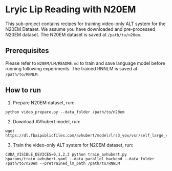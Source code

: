 # Lryic Lip Reading with N20EM
This sub-project contains recipes for training video-only ALT system for the N20EM Dataset. We assume you have downloaded and pre-processed N20EM dataset. The N20EM dataset is saved at `/path/to/n20em`.

## Prerequisites
Please refer to `N20EM/LM/README.md` to train and save language model before running following experiments. The trained RNNLM is saved at `/path/to/RNNLM`.

## How to run

1. Prepare N20EM dataset, run:
```
python video_prepare.py --data_folder /path/to/n20em
```

2. Download AVhubert model, run:
```
wget https://dl.fbaipublicfiles.com/avhubert/model/lrs3_vox/vsr/self_large_vox_433h.pt
```

3. Train the video-only ALT system for N20EM dataset, run:
```
CUDA_VISIBLE_DEVICES=0,1,2,3 python train_avhubert.py hparams/train_avhubert.yaml --data_parallel_backend --data_folder /path/to/n20em --pretrained_lm_path /path/to/RNNLM
```